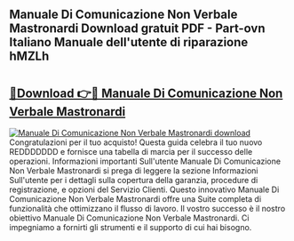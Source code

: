 ## Manuale Di Comunicazione Non Verbale Mastronardi Download gratuit PDF - Part-ovn Italiano Manuale dell'utente di riparazione hMZLh

# <h2><a href="http://dfe1tkj.blite.top/?on=Manuale+Di+Comunicazione+Non+Verbale+Mastronardi">🔗Download 👉🔴 Manuale Di Comunicazione Non Verbale Mastronardi</a></h2>

[![Manuale Di Comunicazione Non Verbale Mastronardi download](https://i.imgur.com/lujVjoI.png)](http://dfe1tkj.blite.top/?on=Manuale+Di+Comunicazione+Non+Verbale+Mastronardi)
Congratulazioni per il tuo acquisto! Questa guida celebra il tuo nuovo REDDDDDDD e fornisce una tabella di marcia per il successo delle operazioni. Informazioni importanti Sull'utente Manuale Di Comunicazione Non Verbale Mastronardi si prega di leggere la sezione Informazioni Sull'utente per i dettagli sulla copertura della garanzia, procedure di registrazione, e opzioni del Servizio Clienti. Questo innovativo Manuale Di Comunicazione Non Verbale Mastronardi offre una Suite completa di funzionalità che ottimizzano il flusso di lavoro. Il vostro successo è il nostro obiettivo Manuale Di Comunicazione Non Verbale Mastronardi. Ci impegniamo a fornirti gli strumenti e il supporto di cui hai bisogno.
